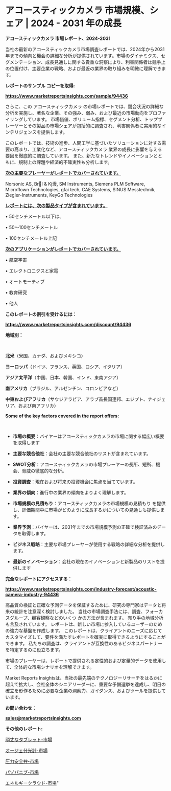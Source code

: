 # アコースティックカメラ 市場規模、シェア | 2024 - 2031 年の成長

<strong>アコースティックカメラ 市場レポート、2024-2031</strong>

当社の最新のアコースティックカメラ市場調査レポートでは、2024年から2031年までの傾向と機会の詳細な分析が提供されています。市場のダイナミクス、セグメンテーション、成長見通しに関する貴重な洞察により、利害関係者は競争上の位置付け、主要企業の戦略、および最近の業界の取り組みを明確に理解できます。



<strong>レポートのサンプル コピーを取得:</strong> <a href=https://www.marketreportsinsights.com/sample/94436>

<strong><u>https://www.marketreportsinsights.com/sample/94436</u></strong></a>

さらに、この アコースティックカメラ の市場レポートでは、競合状況の詳細な分析を実施し、著名な企業、その強み、弱み、および最近の市場動向をプロファイリングしています。 市場価値、ボリューム指標、セグメント分析、トッププレーヤーとその製品の市場シェアが包括的に調査され、利害関係者に実用的なインテリジェンスを提供します。

このレポートでは、技術の進歩、人間工学に基づいたソリューションに対する需要の高まり、工業化など、アコースティックカメラ 業界の成長に影響を与える要因を徹底的に調査しています。 また、新たなトレンドやイノベーションとともに、規制上の課題や経済的不確実性も分析します。



<strong><u>次の主要なプレーヤーがレポートでカバーされています。</u></strong>

Norsonic AS, Brl & Kj熳, SM Instruments, Siemens PLM Software, Microflown Technologies, gfai tech, CAE Systems, SINUS Messtechnik, Ziegler-Instruments, KeyGo Technologies



<strong><u><b>レポートには、次の製品タイプが含まれています。</b></u></strong>

• 50センチメートル以下は、

• 50〜100センチメートル

• 100センチメートル上記



<strong><u><b>次のアプリケーションがレポートでカバーされています。</b></u></strong>

• 航空宇宙

• エレクトロニクスと家電

• オートモーティブ

• 教育研究

• 他人



<strong><b>このレポートの割引を受けるには：</b></strong>

<a href=https://www.marketreportsinsights.com/discount/94436>

<strong><u>https://www.marketreportsinsights.com/discount/94436</u></strong></a>



<strong>地域別：</strong>

<strong> </strong>



<strong>北米</strong>（米国、カナダ、およびメキシコ）



<strong>ヨーロッパ</strong>（ドイツ、フランス、英国、ロシア、イタリア）



<strong>アジア太平洋</strong>（中国、日本、韓国、インド、東南アジア）



<strong>南アメリカ</strong>（ブラジル、アルゼンチン、コロンビアなど）



<strong>中東およびアフリカ</strong>（サウジアラビア、アラブ首長国連邦、エジプト、ナイジェリア、および南アフリカ）



<strong>Some of the key factors covered in the report offers:</strong>

<strong> </strong>
<ul>
  <li>

<strong>市場の概要</strong>：バイヤーはアコースティックカメラの市場に関する幅広い概要を取得します</li>
  <li>

<strong>主要な競合他社</strong>：会社の主要な競合他社のリストが含まれています。</li>
  <li>

<strong>SWOT分析</strong>：アコースティックカメラの市場プレーヤーの長所、短所、機会、脅威の徹底的な分析。</li>
  <li>

<strong>投資調査</strong>：現在および将来の投資機会に焦点を当てています。</li>
  <li>

<strong>業界の傾向</strong>：進行中の業界の傾向をよりよく理解します。</li>
  <li>

<strong>市場規模の見積もり</strong>：アコースティックカメラの市場規模の見積もり を提供し、評価期間中に市場がどのように成長するかについての見通しも提供します。</li>
  <li>

<strong>業界予測</strong>：バイヤーは、2031年までの市場規模予測の正確で検証済みのデータを取得します。</li>
  <li>

<strong>ビジネス戦略</strong>：主要な市場プレーヤーが使用する戦略の詳細な分析を提供します。</li>
  <li>

<strong>最新のイノベーション</strong>：会社の現在のイノベーションと新製品のリストを提供します</li>
</ul>


<strong>完全なレポートにアクセスする</strong>：

<a href=https://www.marketreportsinsights.com/industry-forecast/acoustic-camera-industry-94436>

<strong><u>https://www.marketreportsinsights.com/industry-forecast/acoustic-camera-industry-94436</u></strong></a>

高品質の検証と正確な予測データを保証するために、研究の専門家はデータと将来の統計を注意深く検討しました。 当社の市場調査手法には、調査、フォーカスグループ、顧客観察などのいくつ かの方法が含まれます。 売り手の地域分析も言及されています。 レポートは、新しい市場に参入しているユーザーのための強力な基盤を作成します。 このレポートは、クライアントのニーズに応じてカスタマイズして、要件を満たすレポートを確実に取得できるようにすることができます。 私たちの調査は、クライアントが互換性のあるビジネスパートナーを特定するのに役立ちます。

市場のプレーヤーは、レポートで提供される定性的および定量的データを使用して、全体的な市場シナリオを理解できます。

Market Reports Insightsは、当社の最先端のテクノロジーリサーチをはるかに超えて拡大し、会社全体のシニアリーダーに、重要な予備選挙を達成し、明日の確立を形作るために必要な企業の洞察力、ガイダンス、およびツールを提供しています。



<strong><b>お問い合わせ</b></strong>：

<a href=mailto:sales@marketreportsinsights.com>

<strong><u>sales@marketreportsinsights.com</u></strong></a>



<strong>その他のレポート:</strong>

<a href=https://www.linkedin.com/pulse/頑丈なタブレット-市場-2023-収益と成長ドライバー-2030-analytics-achievers-24-analysis-zuc4c/>頑丈なタブレット-市場</a>

<a href=https://www.linkedin.com/pulse/オージェ分光計-市場-2023-競争分析と事業成長-2030-data-dive-discoveries-24-analysis-2euvf/>オージェ分光計-市場</a>

<a href=https://www.linkedin.com/pulse/圧力安全弁-市場-2030-年までの需要に焦点を当てた-2023-年調査レポート-asaff/>圧力安全弁-市場</a>

<a href=https://www.linkedin.com/pulse/パゾパニブ-市場-2023-収益と成長ドライバー-2030-data-dive-discoveries-24-analysis-mdg2f/>パゾパニブ-市場</a>

<a href=https://www.linkedin.com/pulse/エネルギークラウド-市場-2023-推進要因と成長機会-2030-pr-news-hub-ujsxf/>エネルギークラウド-市場</a>"
